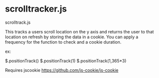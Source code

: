 # scrolltracker.js
scrolltrack.js

This tracks a users scroll location on the y axis and returns the user to that location on refresh by storing the data in a cookie.  You can apply a frequency for the function to check and a cookie duration.

ex:

$.positionTrack()
$.positionTrack(1)
$.positionTrack(1,365*3)

Requires jscookie https://github.com/js-cookie/js-cookie
